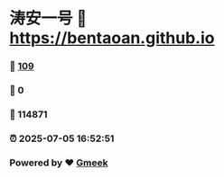 # 涛安一号 :link: https://bentaoan.github.io 
### :page_facing_up: [109](https://bentaoan.github.io/tag.html) 
### :speech_balloon: 0 
### :hibiscus: 114871 
### :alarm_clock: 2025-07-05 16:52:51 
### Powered by :heart: [Gmeek](https://github.com/Meekdai/Gmeek)
